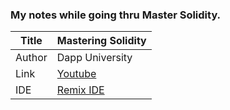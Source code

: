 ### My notes while going thru Master Solidity.

Title  | Mastering Solidity
-------|-------------------
Author | Dapp University
Link   | [Youtube](https://www.youtube.com/watch?v=pqxNmdwEHio&list=PLS5SEs8ZftgVnWHv2_mkvJjn5HBOkde3g)
IDE    | [Remix IDE](https://remix.ethereum.org/)